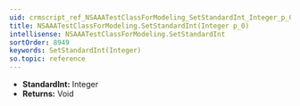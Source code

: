 ```yaml
---
uid: crmscript_ref_NSAAATestClassForModeling_SetStandardInt_Integer_p_0
title: NSAAATestClassForModeling.SetStandardInt(Integer p_0)
intellisense: NSAAATestClassForModeling.SetStandardInt
sortOrder: 8949
keywords: SetStandardInt(Integer)
so.topic: reference
---
```



* **StandardInt:** Integer
* **Returns:** Void


